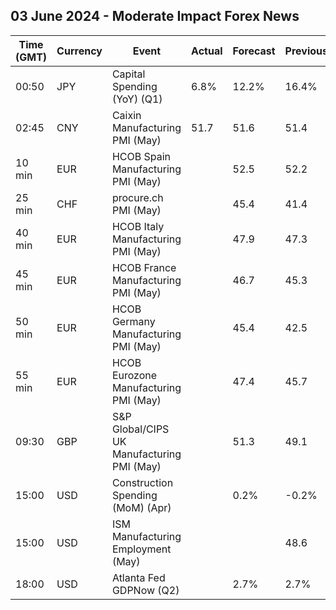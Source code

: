 ## 03 June 2024 - Moderate Impact Forex News

| Time (GMT) | Currency | Event | Actual | Forecast | Previous |
|------|----------|-------|--------|----------|----------|
| 00:50 | JPY | Capital Spending (YoY) (Q1) | 6.8% | 12.2% | 16.4% |
| 02:45 | CNY | Caixin Manufacturing PMI (May) | 51.7 | 51.6 | 51.4 |
| 10 min | EUR | HCOB Spain Manufacturing PMI (May) |  | 52.5 | 52.2 |
| 25 min | CHF | procure.ch PMI (May) |  | 45.4 | 41.4 |
| 40 min | EUR | HCOB Italy Manufacturing PMI (May) |  | 47.9 | 47.3 |
| 45 min | EUR | HCOB France Manufacturing PMI (May) |  | 46.7 | 45.3 |
| 50 min | EUR | HCOB Germany Manufacturing PMI (May) |  | 45.4 | 42.5 |
| 55 min | EUR | HCOB Eurozone Manufacturing PMI (May) |  | 47.4 | 45.7 |
| 09:30 | GBP | S&P Global/CIPS UK Manufacturing PMI (May) |  | 51.3 | 49.1 |
| 15:00 | USD | Construction Spending (MoM) (Apr) |  | 0.2% | -0.2% |
| 15:00 | USD | ISM Manufacturing Employment (May) |  |  | 48.6 |
| 18:00 | USD | Atlanta Fed GDPNow (Q2) |  | 2.7% | 2.7% |

